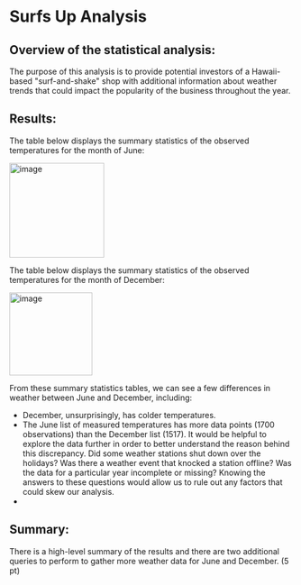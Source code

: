# Surfs Up Analysis

## Overview of the statistical analysis:
The purpose of this analysis is to provide potential investors of a Hawaii-based "surf-and-shake" shop with additional information about weather trends that could impact the popularity of the business throughout the year.

## Results:
The table below displays the summary statistics of the observed temperatures for the month of June:

<img width="168" alt="image" src="https://user-images.githubusercontent.com/114873837/212202563-e87bfd73-f8fd-4092-810a-4240a7ed9518.png">

The table below displays the summary statistics of the observed temperatures for the month of December:

<img width="147" alt="image" src="https://user-images.githubusercontent.com/114873837/212202674-a38c75fd-2489-486c-91ce-2a49764f1b0a.png">

From these summary statistics tables, we can see a few differences in weather between June and December, including:
- December, unsurprisingly, has colder temperatures. 
- The June list of measured temperatures has more data points (1700 observations) than the December list (1517). It would be helpful to explore the data further in order to better understand the reason behind this discrepancy. Did some weather stations shut down over the holidays? Was there a weather event that knocked a station offline? Was the data for a particular year incomplete or missing? Knowing the answers to these questions would allow us to rule out any factors that could skew our analysis. 
- 


## Summary:

There is a high-level summary of the results and there are two additional queries to perform to gather more weather data for June and December. (5 pt)

